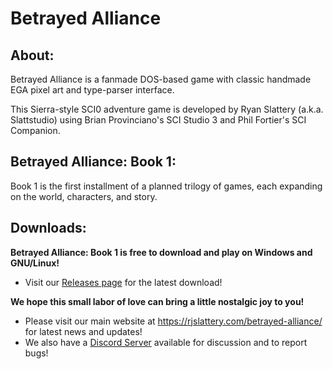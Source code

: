 # Betrayed Alliance

## About:
Betrayed Alliance is a fanmade DOS-based game with classic handmade EGA pixel art and type-parser interface.

This Sierra-style SCI0 adventure game is developed by Ryan Slattery (a.k.a. Slattstudio) using Brian Provinciano's SCI Studio 3 and Phil Fortier's SCI Companion.

## Betrayed Alliance: Book 1:
Book 1 is the first installment of a planned trilogy of games, each expanding on the world, characters, and story.

## Downloads:
**Betrayed Alliance: Book 1 is free to download and play on Windows and GNU/Linux!**
* Visit our [Releases page](https://github.com/Slattstudio/BetrayedAllianceBook1/releases "Releases page") for the latest download!

**We hope this small labor of love can bring a little nostalgic joy to you!**
* Please visit our main website at https://rjslattery.com/betrayed-alliance/ for latest news and updates!
* We also have a [Discord Server](https://discord.gg/Rh62gD2uUG "Discord Server") available for discussion and to report bugs!
